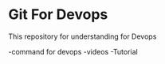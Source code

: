# Git For Devops

This repository for understanding for Devops

-command for devops
-videos
-Tutorial

